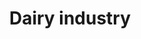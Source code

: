 ---
title: Dairy industry
longTitle: 'Dairy industry'
tags:
- gccommon
narrowerTerm:
- "[[Agri-food industry]]"
relatedTerm:
- "[[Dairy products Dairy cattle]]"
---